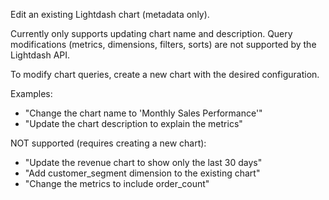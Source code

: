 Edit an existing Lightdash chart (metadata only).

Currently only supports updating chart name and description. 
Query modifications (metrics, dimensions, filters, sorts) are not supported by the Lightdash API.

To modify chart queries, create a new chart with the desired configuration.

Examples:
- "Change the chart name to 'Monthly Sales Performance'"
- "Update the chart description to explain the metrics"

NOT supported (requires creating a new chart):
- "Update the revenue chart to show only the last 30 days"
- "Add customer_segment dimension to the existing chart"
- "Change the metrics to include order_count"